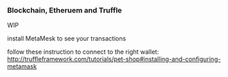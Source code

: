  ### Blockchain, Etheruem and Truffle

WIP

install MetaMesk to see your transactions

follow these instruction to connect to the right wallet:
http://truffleframework.com/tutorials/pet-shop#installing-and-configuring-metamask
